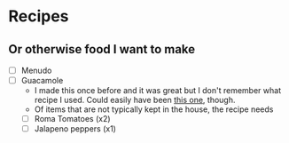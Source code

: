 # Recipes
## Or otherwise food I want to make 
- [ ] Menudo 
- [ ] Guacamole 
  - I made this once before and it was great but I don't remember what recipe I used. Could easily have been [this one](https://downshiftology.com/recipes/best-ever-guacamole/), though. 
  - Of items that are not typically kept in the house, the recipe needs 
  - [ ] Roma Tomatoes (x2)
  - [ ] Jalapeno peppers (x1)